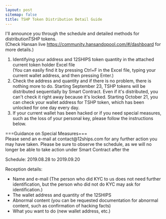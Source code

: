 ```yaml
---
layout: post
sitemap: false
title: TSHP Token Distribution Detail Guide
---
```

<!-- wp:paragraph -->
<p>I'll announce you through the schedule and detailed methods for distributionTSHP tokens.<br>(Check Hansan live <a href="https://community.hansandopool.com/#/dashboard" target="_blank" rel="noreferrer noopener" aria-label="https://community.hansandopool.com/#/dashboard (새탭으로 열기)">https://community.hansandopool.com/#/dashboard</a> for more details.)</p>
<!-- /wp:paragraph -->

<!-- wp:list {"ordered":true} -->
<ol><li>Identifying your address and 12SHIPS token quantity in the attached current token holder Excel file<br>
(You can easily find it by pressing Ctrl+F in the Excel file, typing your current wallet address, and then pressing Enter.)</li><li>Check the address and quantity and if there is no problem, there is nothing more to do. Starting September 23, TSHP tokens will be distributed sequentially by Smart Contract. Even if it's distributed, you can't check it right away because it's locked. Starting October 21, you can check your wallet address for TSHP token, which has been unlocked for one day every day.</li><li>If your current wallet has been hacked or if you need special measures, such as the loss of your personal key, please follow the instructions below.</li></ol>
<!-- /wp:list -->

<!-- wp:paragraph -->
<p>===Guidance on Special Measures===<br>Please send an e-mail at contact@12ships.com for any further action you may have taken. Please be sure to observe the schedule, as we will no longer be able to take action under Smart Contract after the</p>
<!-- /wp:paragraph -->

<!-- wp:paragraph -->
<p>Schedule: 2019.08.28 to 2019.09.20</p>
<!-- /wp:paragraph -->

<!-- wp:paragraph -->
<p>Reception details:</p>
<!-- /wp:paragraph -->

<!-- wp:list -->
<ul><li>Name and e-mail (The person who did KYC to us does not need further identification, but the person who did not do KYC may ask for identification.)</li><li>The wallet address and quantity of the 12SHIPS</li><li>Abnormal content (you can be requested documentation for abnormal content, such as confirmation of hacking facts)</li><li>What you want to do (new wallet address, etc.)</li></ul>
<!-- /wp:list -->
